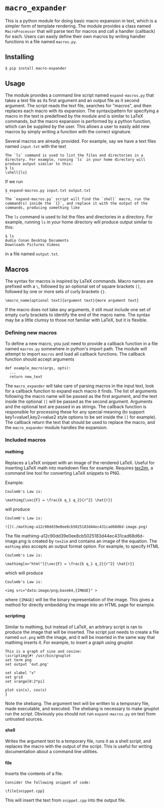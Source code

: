 # `macro_expander`

This is a python module for doing basic macro expansion in text, which is a simpler form of template rendering. The module
provides a class named `MacroProcessor` that will parse text for macros and call a handler (callback) for each. Users can easily define their
own macros by writing handler functions in a file named `macros.py`.

## Installing

```bash
$ pip install macro-expander
```

## Usage

The module provides a command line script named `expand-macros.py` that takes a text file as its first argument and an output file as it second argument. The
script reads the text file, searches for "macros", and then replaces each macro with its expansion. The syntax/pattern for specifying a macro in the text is predefined
by the module and is similar to LaTeX commands, but the macro expansion is performed by a python function, which can be supplied by the user. This allows a user
to easily add new macros by simply writing a function with the correct signature.

Several macros are already provided. For example, say we have a text files named `input.txt` with the text
```
The `ls` command is used to list the files and directories in a directory. For example, running `ls` in your home directory will produce output similar to this:
$ ls
\shell{ls}
```
If we run
```
$ expand-macros.py input.txt output.txt
``
The `expand-macros.py` script will find the `shell` macro, run the command(s) inside the `{}`, and replace it with the output of the commands, producing something like
```
The `ls` command is used to list the files and directories in a directory. For example, running `ls` in your home directory will produce output similar to this:
```
$ ls
Audio Conan Desktop Documents
Downloads Pictures Videos
```
in a file named `output.txt`.

## Macros

The syntax for macros is inspired by LaTeX commands. Macro names are prefixed with a `\`, followed by an optional set of square brackets `[]`, followed by one or more sets of curly brackets `{}`.
```
\macro_name[optional text]{argument text}{more argument text}
```
If the macro does not take any arguments, it still must include one set of empty curly brackets to identify the end of the macro name.
The syntax may be a little clumsy to those not familiar with LaTeX, but it is flexible.

### Defining new macros

To define a new macro, you just need to provide a callback function in a file named `macros.py` somewhere in python's import path.
The module will attempt to import `macros` and load all callback
functions. The callback function should accept arguments
```
def example_macro(args, opts):
  ...
  return new_text
```
The `macro_expander` will take care of parsing macros in the input text, look for a
callback function to expand each macro it finds. The list of arguments following the macro name will be
passed as the first argument, and the text inside the optional `[]` will be passed as the second argument. Arguments and the optional text are
passed in as strings. The callback function is responsible for processing these for any special meaning (to support key1=value1,key2=value2 style options to be set inside the `[]` for example).
The callback return the text that should be used to replace the macro, and the `macro_expander` module handles the expansion.


### Included macros

#### mathimg

Replaces a LaTeX snippet with an image of the rendered LaTeX. Useful for inserting LaTeX math into markdown files for example. Requires [tex2im](https://github.com/CD3/tex2im), a command line tool for converting
LaTeX snippets to PNG.

Example:

```
Coulomb's Law is:

\mathimg{\vec{F} = \frac{k q_1 q_2}{r^2} \hat{r}}
```
will produce
```
Coulomb's Law is:

![](./mathimg-a12c90dd39e0ee8cb5025183d44ec431cad68d6d-image.png)
```
The file mathimg-a12c90dd39e0ee8cb5025183d44ec431cad68d6d-image.png is created by `tex2im` and contains an image of the equation. The `mathimg` also accepts
an output format option. For example, to specify HTML
```
Coulomb's Law is:

\mathimg[o="html"]{\vec{F} = \frac{k q_1 q_2}{r^2} \hat{r}}
```
which will produce
```
Coulomb's Law is:

<img src="data:image/png;base64,{IMAGE}" >
```
where `{IMAGE}` will be the binary representation of the image. This gives a method for directly embedding the image into an HTML page for example.

#### scriptimg

Similar to mathimg, but instead of LaTeX, an arbitrary script is ran to produce the image that will be inserted. The script just needs to create a file named `out.png` with the image, and it will be inserted
in the same way that mathimg inserts it. For example, to insert a graph using gnuplot
```
This is a graph of sine and cosine:
\scriptimg{#! /usr/bin/gnuplot
set term png
set output 'out.png'

set xlabel "x"
set grid
set xrange[0:2*pi]

plot sin(x), cos(x)
}
```
Note the shebang. The argument text will be written to a temporary file, made executable, and executed. The shebang is necessary to make gnuplot run the script. Obviously you should not run `expand-macros.py` on text from
untrusted sources.

#### shell

Writes the argument text to a temporary file, runs it as a shell script, and replaces the macro with the output of the script. This is useful for writing documentation about a command line utilities.

#### file

Inserts the contents of a file.

```
Consider the following snippet of code:

\file{snippet.cpp}
```

This will insert the text from `snippet.cpp` into the output file.


